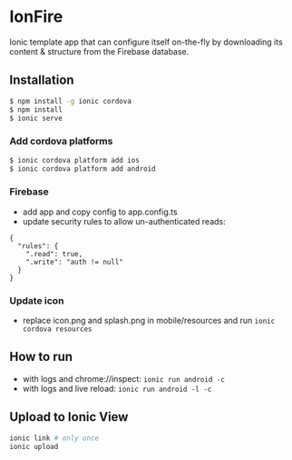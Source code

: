 # IonFire

Ionic template app that can configure itself on-the-fly by downloading its content & structure from the Firebase database.

## Installation

```bash
$ npm install -g ionic cordova
$ npm install
$ ionic serve
```

### Add cordova platforms

```bash
$ ionic cordova platform add ios
$ ionic cordova platform add android
```

### Firebase

- add app and copy config to app.config.ts
- update security rules to allow un-authenticated reads:
```
{
  "rules": {
    ".read": true,
    ".write": "auth != null"
  }
}
```

### Update icon

- replace icon.png and splash.png in mobile/resources and run `ionic cordova resources`

## How to run

- with logs and chrome://inspect: `ionic run android -c`
- with logs and live reload: `ionic run android -l -c`

## Upload to Ionic View

```bash
ionic link # only once
ionic upload
```
